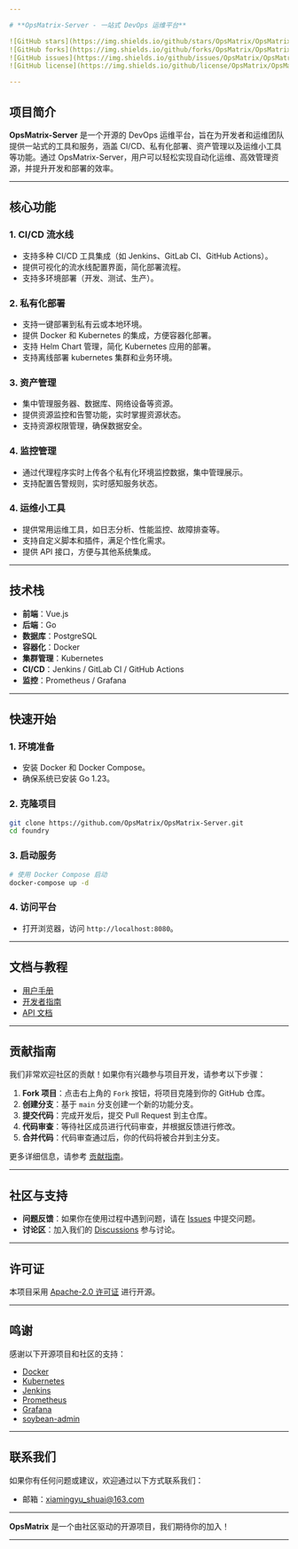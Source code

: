 ```yaml
---

# **OpsMatrix-Server - 一站式 DevOps 运维平台**

![GitHub stars](https://img.shields.io/github/stars/OpsMatrix/OpsMatrix-Server?style=social)
![GitHub forks](https://img.shields.io/github/forks/OpsMatrix/OpsMatrix-Server?style=social)
![GitHub issues](https://img.shields.io/github/issues/OpsMatrix/OpsMatrix-Server)
![GitHub license](https://img.shields.io/github/license/OpsMatrix/OpsMatrix-Server)

---
```


## **项目简介**

**OpsMatrix-Server** 是一个开源的 DevOps 运维平台，旨在为开发者和运维团队提供一站式的工具和服务，涵盖 CI/CD、私有化部署、资产管理以及运维小工具等功能。通过 OpsMatrix-Server，用户可以轻松实现自动化运维、高效管理资源，并提升开发和部署的效率。

---

## **核心功能**

### 1. **CI/CD 流水线**
- 支持多种 CI/CD 工具集成（如 Jenkins、GitLab CI、GitHub Actions）。
- 提供可视化的流水线配置界面，简化部署流程。
- 支持多环境部署（开发、测试、生产）。

### 2. **私有化部署**
- 支持一键部署到私有云或本地环境。
- 提供 Docker 和 Kubernetes 的集成，方便容器化部署。
- 支持 Helm Chart 管理，简化 Kubernetes 应用的部署。
- 支持离线部署 kubernetes 集群和业务环境。

### 3. **资产管理**
- 集中管理服务器、数据库、网络设备等资源。
- 提供资源监控和告警功能，实时掌握资源状态。
- 支持资源权限管理，确保数据安全。

### 4. **监控管理**
- 通过代理程序实时上传各个私有化环境监控数据，集中管理展示。
- 支持配置告警规则，实时感知服务状态。


### 4. **运维小工具**
- 提供常用运维工具，如日志分析、性能监控、故障排查等。
- 支持自定义脚本和插件，满足个性化需求。
- 提供 API 接口，方便与其他系统集成。

---

## **技术栈**

- **前端**：Vue.js
- **后端**：Go
- **数据库**：PostgreSQL
- **容器化**：Docker
- **集群管理**：Kubernetes
- **CI/CD**：Jenkins / GitLab CI / GitHub Actions
- **监控**：Prometheus / Grafana

---

## **快速开始**

### **1. 环境准备**
- 安装 Docker 和 Docker Compose。
- 确保系统已安装 Go 1.23。

### **2. 克隆项目**
```bash
git clone https://github.com/OpsMatrix/OpsMatrix-Server.git
cd foundry
```

### **3. 启动服务**
```bash
# 使用 Docker Compose 启动
docker-compose up -d
```

### **4. 访问平台**
- 打开浏览器，访问 `http://localhost:8080`。

---

## **文档与教程**

- [用户手册](docs/user-guide.md)
- [开发者指南](docs/developer-guide.md)
- [API 文档](docs/api.md)

---

## **贡献指南**

我们非常欢迎社区的贡献！如果你有兴趣参与项目开发，请参考以下步骤：

1. **Fork 项目**：点击右上角的 `Fork` 按钮，将项目克隆到你的 GitHub 仓库。
2. **创建分支**：基于 `main` 分支创建一个新的功能分支。
3. **提交代码**：完成开发后，提交 Pull Request 到主仓库。
4. **代码审查**：等待社区成员进行代码审查，并根据反馈进行修改。
5. **合并代码**：代码审查通过后，你的代码将被合并到主分支。

更多详细信息，请参考 [贡献指南](CONTRIBUTING.md)。

---

## **社区与支持**

- **问题反馈**：如果你在使用过程中遇到问题，请在 [Issues](https://github.com/OpsMatrix/OpsMatrix-Server/issues) 中提交问题。
- **讨论区**：加入我们的 [Discussions](https://github.com/OpsMatrix/OpsMatrix-Server/discussions) 参与讨论。

---

## **许可证**

本项目采用 [Apache-2.0 许可证](https://img.shields.io/github/license/OpsMatrix/OpsMatrix-Server) 进行开源。

---

## **鸣谢**

感谢以下开源项目和社区的支持：
- [Docker](https://www.docker.com/)
- [Kubernetes](https://kubernetes.io/)
- [Jenkins](https://www.jenkins.io/)
- [Prometheus](https://prometheus.io/)
- [Grafana](https://grafana.com/)
- [soybean-admin](https://github.com/soybeanjs/soybean-admin)
---

## **联系我们**

如果你有任何问题或建议，欢迎通过以下方式联系我们：
- 邮箱：[xiamingyu_shuai@163.com](xiamingyu_shuai@163.com)

---

**OpsMatrix** 是一个由社区驱动的开源项目，我们期待你的加入！

---
